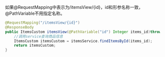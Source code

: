 ​		如果@RequestMapping中表示为/itemsView/{id}，id和形参名称一致，@PathVariable不用指定名称。

~~~java
@RequestMapping("/itemsView/{id}")
@ResponseBody
public ItemsCustom itemsView(@PathVariable("id") Integer items_id)throws Exception{
	//调用service查询商品信息
    ItemsCustom itemsCustom = itemsService.findItemsById(items_id);
	return itemsCustom;
}
~~~

